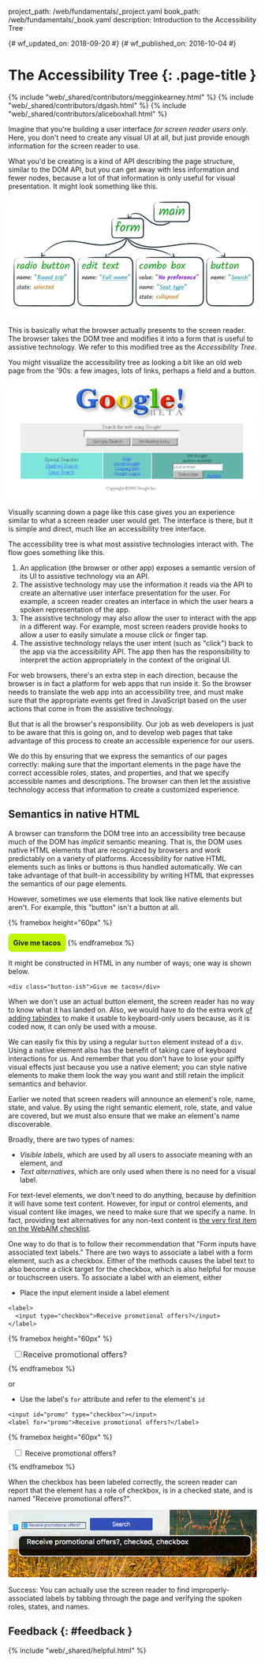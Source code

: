 project_path: /web/fundamentals/_project.yaml
book_path: /web/fundamentals/_book.yaml
description: Introduction to the Accessibility Tree


{# wf_updated_on: 2018-09-20 #}
{# wf_published_on: 2016-10-04 #}

# The Accessibility Tree {: .page-title }

{% include "web/_shared/contributors/megginkearney.html" %}
{% include "web/_shared/contributors/dgash.html" %}
{% include "web/_shared/contributors/aliceboxhall.html" %}



Imagine that you're building a user interface *for screen reader users only*.
Here, you don't need to create any visual UI at all, but just provide enough
information for the screen reader to use.

What you'd be creating is a kind of API describing the page structure, similar
to the DOM API, but you can get away with less information and fewer nodes,
because a lot of that information is only useful for visual presentation. It
might look something like this.

![screen reader DOM API mockup](imgs/treestructure.jpg)

This is basically what the browser actually presents to the screen reader. The
browser takes the DOM tree and modifies it into a form that is useful to
assistive technology. We refer to this modified tree as the *Accessibility
Tree*.

You might visualize the accessibility tree as looking a bit like an old web page
from the '90s: a few images, lots of links, perhaps a field and a button.

![a 1990s style web page](imgs/google1998.png)

Visually scanning down a page like this case gives you an experience similar to
what a screen reader user would get. The interface is there, but it is simple
and direct, much like an accessibility tree interface.

The accessibility tree is what most assistive technologies interact with. The
flow goes something like this.

 1. An application (the browser or other app) exposes a semantic version of its
    UI to assistive technology via an API.
 1. The assistive technology may use the information it reads via the API to
    create an alternative user interface presentation for the user. For example,
    a screen reader creates an interface in which the user hears a spoken
    representation of the app.
 1. The assistive technology may also allow the user to interact with the app in
    a different way. For example, most screen readers provide hooks to allow a
    user to easily simulate a mouse click or finger tap.
 1. The assistive technology relays the user intent (such as "click") back to
    the app via the accessibility API. The app then has the responsibility to
    interpret the action appropriately in the context of the original UI.

For web browsers, there's an extra step in each direction, because the browser
is in fact a platform for web apps that run inside it. So the browser needs to
translate the web app into an accessibility tree, and must make sure that the
appropriate events get fired in JavaScript based on the user actions that come
in from the assistive technology.

But that is all the browser's responsibility. Our job as web developers is just
to be aware that this is going on, and to develop web pages that take advantage
of this process to create an accessible experience for our users.

We do this by ensuring that we express the semantics of our pages correctly:
making sure that the important elements in the page have the correct accessible
roles, states, and properties, and that we specify accessible names and
descriptions. The browser can then let the assistive technology access that
information to create a customized experience.

## Semantics in native HTML

A browser can transform the DOM tree into an accessibility tree because much of
the DOM has *implicit* semantic meaning. That is, the DOM uses native HTML
elements that are recognized by browsers and work predictably on a variety of
platforms. Accessibility for native HTML elements such as links or buttons is
thus handled automatically. We can take advantage of that built-in accessibility
by writing HTML that expresses the semantics of our page elements.

However, sometimes we use elements that look like native elements but aren't.
For example, this "button" isn't a button at all.

{% framebox height="60px" %}
<style>
    .fancy-btn {
        display: inline-block;
        background: #BEF400;
        border-radius: 8px;
        padding: 10px;
        font-weight: bold;
        user-select: none;
        cursor: pointer;
    }
</style>
<div class="fancy-btn">Give me tacos</div>
{% endframebox %}

It might be constructed in HTML in any number of ways; one way is shown below.


    <div class="button-ish">Give me tacos</div>
    

When we don't use an actual button element, the screen reader has no way to know
what it has landed on. Also, we would have to do the extra work [of adding
tabindex](/web/fundamentals/accessibility/focus/using-tabindex) to make it
usable to keyboard-only users because, as it is coded now, it can only be used
with a mouse.

We can easily fix this by using a regular `button` element instead of a `div`.
Using a native element also has the benefit of taking care of keyboard
interactions for us. And remember that you don't have to lose your spiffy visual
effects just because you use a native element; you can style native elements to
make them look the way you want and still retain the implicit semantics and
behavior.

Earlier we noted that screen readers will announce an element's role, name,
state, and value. By using the right semantic element, role, state, and value
are covered, but we must also ensure that we make an element's name
discoverable.

Broadly, there are two types of names:

 - *Visible labels*, which are used by all users to associate meaning with an
   element, and
 - *Text alternatives*, which are only used when there is no need for a visual
   label.

For text-level elements, we don't need to do anything, because by definition it
will have some text content. However, for input or control elements, and visual
content like images, we need to make sure that we specify a name. In fact,
providing text alternatives for any non-text content is [the very
first item on the WebAIM checklist](http://webaim.org/standards/wcag/checklist#g1.1).

One way to do that is to follow their recommendation that "Form inputs have
associated text labels." There are two ways to associate a label with a form
element, such as a checkbox. Either of the methods causes the label text to also
become a click target for the checkbox, which is also helpful for mouse or
touchscreen users. To associate a label with an element, either

 - Place the input element inside a label element

<div class="clearfix"></div>

    <label>
      <input type="checkbox">Receive promotional offers?</input>
    </label>


{% framebox height="60px" %}
<div style="margin: 10px;">
    <label style="font-size: 16px; color: #212121;">
        <input type="checkbox">Receive promotional offers?</input>
    </label>
</div>
{% endframebox %}


or

 - Use the label's `for` attribute and refer to the element's `id`

<div class="clearfix"></div>

    <input id="promo" type="checkbox"></input>
    <label for="promo">Receive promotional offers?</label>


{% framebox height="60px" %}
<div style="margin: 10px;">
    <input id="promo" type="checkbox"></input>
    <label for="promo">Receive promotional offers?</label>
</div>
{% endframebox %}
    

When the checkbox has been labeled correctly, the screen reader can report that
the element has a role of checkbox, is in a checked state, and is named "Receive
promotional offers?".

![on-screen text output from VoiceOver showing the spoken label for a checkbox](imgs/promo-offers.png)

Success: You can actually use the screen reader to find improperly-associated
labels by tabbing through the page and verifying the spoken roles, states, and
names.

## Feedback {: #feedback }

{% include "web/_shared/helpful.html" %}
